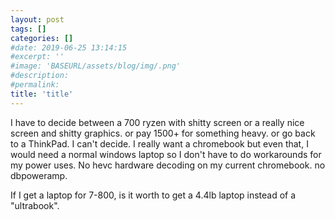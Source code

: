 ```yaml
---
layout: post
tags: []
categories: []
#date: 2019-06-25 13:14:15
#excerpt: ''
#image: 'BASEURL/assets/blog/img/.png'
#description:
#permalink:
title: 'title'
---
```



I have to decide between a 700 ryzen with shitty screen or a really nice screen and shitty graphics. or pay 1500+ for something heavy. or go back to a ThinkPad. I can't decide. I really want a chromebook but even that, I would need a normal windows laptop so I don't have to do workarounds for my power uses. No hevc hardware decoding on my current chromebook. no dbpoweramp.

If I get a laptop for 7-800, is it worth to get a 4.4lb laptop instead of a "ultrabook". 
